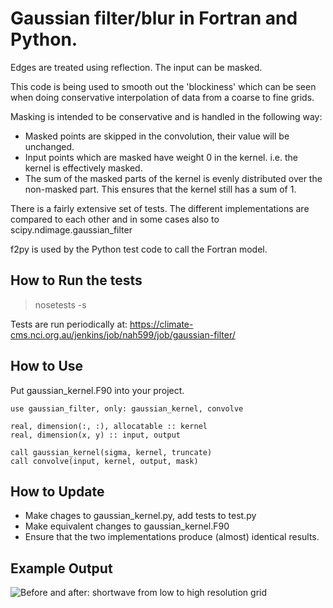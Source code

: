 
Gaussian filter/blur in Fortran and Python.
===========================================

Edges are treated using reflection. The input can be masked.

This code is being used to smooth out the 'blockiness' which can be seen when doing conservative interpolation of data from a coarse to fine grids.

Masking is intended to be conservative and is handled in the following way:

* Masked points are skipped in the convolution, their value will be unchanged.
* Input points which are masked have weight 0 in the kernel. i.e. the kernel is effectively masked.
* The sum of the masked parts of the kernel is evenly distributed over the non-masked part. This ensures that the kernel still has a sum of 1.

There is a fairly extensive set of tests. The different implementations are compared to each other and in some cases also to scipy.ndimage.gaussian_filter

f2py is used by the Python test code to call the Fortran model.

How to Run the tests
--------------------

> nosetests -s

Tests are run periodically at: https://climate-cms.nci.org.au/jenkins/job/nah599/job/gaussian-filter/

How to Use
-----------

Put gaussian_kernel.F90 into your project.

```
use gaussian_filter, only: gaussian_kernel, convolve

real, dimension(:, :), allocatable :: kernel
real, dimension(x, y) :: input, output

call gaussian_kernel(sigma, kernel, truncate)
call convolve(input, kernel, output, mask)
```

How to Update
-------------

* Make chages to gaussian_kernel.py, add tests to test.py
* Make equivalent changes to gaussian_kernel.F90
* Ensure that the two implementations produce (almost) identical results.

Example Output
--------------

![Before and after: shortwave from low to high resolution grid](https://raw.github.com/nicholash/gaussian-filter/master/test_data/before_and_after.png)





